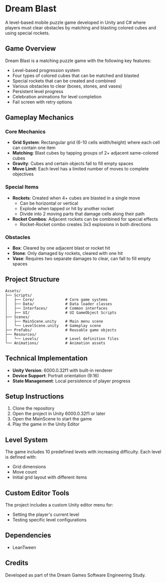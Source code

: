 # Dream Blast

A level-based mobile puzzle game developed in Unity and C# where players must clear obstacles by matching and blasting colored cubes and using special rockets.

## Game Overview

Dream Blast is a matching puzzle game with the following key features:

- Level-based progression system
- Four types of colored cubes that can be matched and blasted
- Special rockets that can be created and combined
- Various obstacles to clear (boxes, stones, and vases)
- Persistent level progress
- Celebration animations for level completion
- Fail screen with retry options

## Gameplay Mechanics

### Core Mechanics
- **Grid System**: Rectangular grid (6-10 cells width/height) where each cell can contain one item
- **Matching**: Blast cubes by tapping groups of 2+ adjacent same-colored cubes
- **Gravity**: Cubes and certain objects fall to fill empty spaces
- **Move Limit**: Each level has a limited number of moves to complete objectives

### Special Items
- **Rockets**: Created when 4+ cubes are blasted in a single move
  - Can be horizontal or vertical
  - Explode when tapped or hit by another rocket
  - Divide into 2 moving parts that damage cells along their path
- **Rocket Combos**: Adjacent rockets can be combined for special effects
  - Rocket-Rocket combo creates 3x3 explosions in both directions

### Obstacles
- **Box**: Cleared by one adjacent blast or rocket hit
- **Stone**: Only damaged by rockets, cleared with one hit
- **Vase**: Requires two separate damages to clear, can fall to fill empty spaces

## Project Structure

```
Assets/
├── Scripts/
│   ├── Core/              # Core game systems
│   ├── Data/              # Data loader classes
│   ├── Interfaces/        # Common interfaces
│   ├── UI/                # UI GameObject Scripts
├── Scenes/
│   ├── MainScene.unity    # Main menu scene
│   └── LevelScene.unity   # Gameplay scene
├── Prefabs/               # Reusable game objects
├── Resources/
│   └── Levels/            # Level definition files
└── Animations/            # Animation assets
```

## Technical Implementation

- **Unity Version**: 6000.0.32f1 with built-in renderer
- **Device Support**: Portrait orientation (9:16)
- **State Management**: Local persistence of player progress

## Setup Instructions

1. Clone the repository
2. Open the project in Unity 6000.0.32f1 or later
3. Open the MainScene to start the game
4. Play the game in the Unity Editor

## Level System

The game includes 10 predefined levels with increasing difficulty. Each level is defined with:
- Grid dimensions
- Move count
- Initial grid layout with different items

## Custom Editor Tools

The project includes a custom Unity editor menu for:
- Setting the player's current level
- Testing specific level configurations

## Dependencies

- LeanTween

## Credits

Developed as part of the Dream Games Software Engineering Study.
